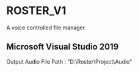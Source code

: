 # ROSTER_V1
A voice controlled file manager

## Microsoft Visual Studio 2019
Output Audio File Path :  "D:\Roster\Project\Audio"
